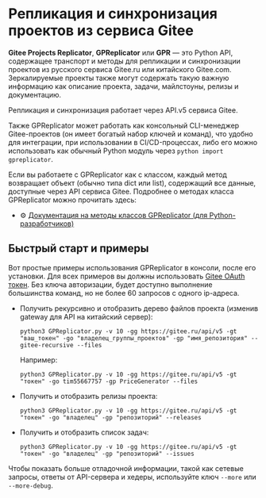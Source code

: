 # Репликация и синхронизация проектов из сервиса Gitee

**Gitee Projects Replicator**, **GPReplicator** или **GPR** — это Python API, содержащее транспорт и методы для репликации и синхронизации проектов из русского сервиса Gitee.ru или китайского Gitee.com. Зеркалируемые проекты также могут содержать такую важную информацию как описание проекта, задачи, майлстоуны, релизы и документацию.

Репликация и синхронизация работает через API.v5 сервиса Gitee.

Также GPReplicator может работать как консольный CLI-менеджер Gitee-проектов (он имеет богатый набор ключей и команд), что удобно для интеграции, при использовании в CI/CD-процессах, либо его можно использовать как обычный Python модуль через `python import gpreplicator`.

Если вы работаете с GPReplicator как с классом, каждый метод возвращает объект (обычно типа dict или list), содержащий все данные, доступные через API сервиса Gitee. Подробнее о методах класса GPReplicator можно прочитать здесь:
- ⚙ [Документация на методы классов GPReplicator (для Python-разработчиков)](https://3logicgroup.github.io/GiteeProjectsReplicator/docs/gpreplicator/GPReplicator.html)


## Быстрый старт и примеры

Вот простые примеры использования GPReplicator в консоли, после его установки. Для всех примеров вы должны использовать [Gitee OAuth токен](https://gitee.com/api/v5/oauth_doc). Без ключа авторизации, будет доступно выполнение большинства команд, но не более 60 запросов с одного ip-адреса.

- Получить рекурсивно и отобразить дерево файлов проекта (изменив gateway для API на китайский сервер):
  
  `python3 GPReplicator.py -v 10 -gg https://gitee.ru/api/v5 -gt "ваш_токен" -go "владелец_группы_проектов" -gp "имя_репозитория" --gitee-recursive --files`
  
  Например:
  
  `python3 GPReplicator.py -v 10 -gg https://gitee.ru/api/v5 -gt "токен" -go tim55667757 -gp PriceGenerator --files`
  
- Получить и отобразить релизы проекта:
  
  `python3 GPReplicator.py -v 10 -gg https://gitee.ru/api/v5 -gt "токен" -go "владелец" -gp "репозиторий" --releases`
  
- Получить и отобразить список задач:
  
  `python3 GPReplicator.py -v 10 -gg https://gitee.ru/api/v5 -gt "токен" -go "владелец" -gp "репозиторий" --issues`

Чтобы показать больше отладочной информации, такой как сетевые запросы, ответы от API-сервера и хедеры, используйте ключ `--more` или `--more-debug`.